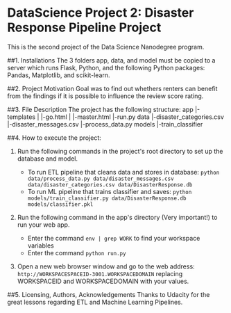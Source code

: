 # DataScience Project 2: Disaster Response Pipeline Project

This is the second project of the Data Science Nanodegree program.

##1. Installations
The 3 folders app, data, and model must be copied to a server which runs Flask, Python, and the following Python packages: Pandas, Matplotlib, and scikit-learn.

##2. Project Motivation
Goal was to find out whethers renters can benefit from the findings if it is possible to influence the review score rating.

##3. File Description
The project has the following structure:
app
|-templates
| |-go.html
| |-master.html
|-run.py
data
|-disaster_categories.csv
|-disaster_messages.csv
|-process_data.py
models
|-train_classifier

##4. How to execute the project:

1. Run the following commands in the project's root directory to set up the database and model.

    - To run ETL pipeline that cleans data and stores in database:
        `python data/process_data.py data/disaster_messages.csv data/disaster_categories.csv data/DisasterResponse.db`
    - To run ML pipeline that trains classifier and saves:
        `python models/train_classifier.py data/DisasterResponse.db models/classifier.pkl`

2. Run the following command in the app's directory (Very important!) to run your web app.
	- Enter the command `env | grep WORK` to find your workspace variables
	- Enter the command `python run.py`
    
3. Open a new web browser window and go to the web address: 
	`http://WORKSPACESPACEID-3001.WORKSPACEDOMAIN` replacing WORKSPACEID and WORKSPACEDOMAIN with your values.

##5. Licensing, Authors, Acknowledgements
Thanks to Udacity for the great lessons regarding ETL and Machine Learning Pipelines.
